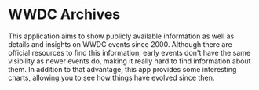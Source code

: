 # WWDC Archives
This application aims to show publicly available information as well as details and insights on WWDC events since 2000. Although there are official resources to find this information, early events don't have the same visibility as newer events do, making it really hard to find information about them. In addition to that advantage, this app provides some interesting charts, allowing you to see how things have evolved since then. 
